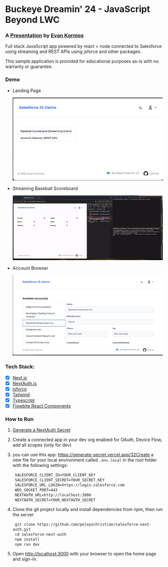 # Buckeye Dreamin' 24 - JavaScript Beyond LWC
### A [Presentation](https://github.com/kormco/ek-BD24-js/blob/main/demo-assets/JavaScript%20beyond%20LWC%20-%20Kormos%20-%20Buckeye%20Dreamin%202024.pdf) by [Evan Kormos](https://www.linkedin.com/in/evankormos)

Full stack JavaScript app powered by react + node connected to Salesforce using streaming and REST APIs using jsforce and other packages.  

This sample application is provided for educational purposes as-is with no warranty or guarantee.

### Demo

- Landing Page
  
  <img src="demo-assets/sshot1.png" alt="Landing Page" style="width:800px;"/>

- Streaming Baseball Scoreboard

  <img src="demo-assets/scoreboard-recording.gif" alt="Streaming Scoreboard Recording" style="width:800px;"/>

- Account Browser
  
  <img src="demo-assets/sshot2.png" alt="Account Browser" style="width:800px;"/>

### Tech Stack:

-   [x] [Next.js](https://nextjs.org/)
-   [x] [NextAuth.js](https://next-auth.js.org)
-   [x] [jsforce](https://jsforce.github.io)
-   [x] [Tailwind](https://tailwindcss.com/)
-   [x] [Typescript](https://www.typescriptlang.org/)
-   [x] [Flowbite React Components](https://flowbite-react.com/)

### How to Run

1. [Generate a NextAuth Secret](https://generate-secret.vercel.app/32)
2. Create a connected app in your dev org enabled for OAuth, Device Flow, add all scopes (only for dev) 
3. you can use this app: https://generate-secret.vercel.app/32Create a new file for your local environment called ```.env.local``` in the root folder with the following settings:

   ```
    SALESFORCE_CLIENT_ID=YOUR_CLIENT_KEY
    SALESFORCE_CLIENT_SECRET=YOUR_SECRET_KEY
    SALESFORCE_URL_LOGIN=https://login.salesforce.com
    WDS_SOCKET_PORT=443
    NEXTAUTH_URL=http://localhost:3000
    NEXTAUTH_SECRET=YOUR_NEXTAUTH_SECRET
    ```

4. Clone the git project locally and install dependencies from npm, then run the server
   ```
    git clone https://github.com/pelayochristian/salesforce-next-auth.git
    cd salesforce-next-auth
    npm install
    npm run dev
   ```

5. Open [http://localhost:3000](http://localhost:3000) with your browser to open the home page and sign-in.


